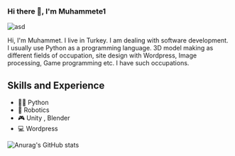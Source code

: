 
### Hi there 👋, I'm Muhammete1
![asd](https://user-images.githubusercontent.com/86084785/193048069-63929c17-4f2b-4fe5-9c60-663d15f9c0ad.gif)


Hi, I'm Muhammet. I live in Turkey. I am dealing with software development. I usually use Python as a programming language. 3D model making as different fields of occupation, site design with Wordpress, Image processing, Game programming etc. I have such occupations.

## Skills and Experience
* 👨‍💻 Python
* 🤖 Robotics
* 🎮 Unity , Blender
* 💻 Wordpress 

![Anurag's GitHub stats](https://github-readme-stats.vercel.app/api?username=muhammete1&show_icons=true&theme=merko)
